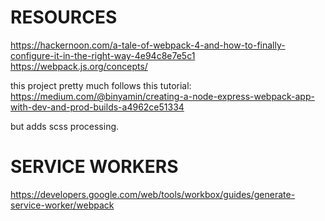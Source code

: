 # RESOURCES

https://hackernoon.com/a-tale-of-webpack-4-and-how-to-finally-configure-it-in-the-right-way-4e94c8e7e5c1
https://webpack.js.org/concepts/

this project pretty much follows this tutorial:
https://medium.com/@binyamin/creating-a-node-express-webpack-app-with-dev-and-prod-builds-a4962ce51334

but adds scss processing.

# SERVICE WORKERS

https://developers.google.com/web/tools/workbox/guides/generate-service-worker/webpack
